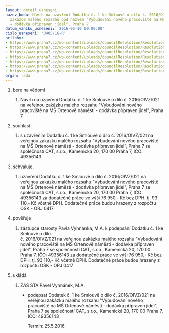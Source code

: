 ```yaml
---
layout: detail_usneseni
nazev_bodu: Návrh na uzavření Dodatku č. 1 ke Smlouvě o dílo č. 2016/OIVZ/021 k veřejné
  zakázce malého rozsahu pod názvem "Vybudování nového pracoviště na MŠ Ortenově náměstí
  - dodávka přípraven jídel", Praha 7
datum_vzniku_usneseni: '2016-05-10 00:00:00'
cislo_usneseni: '0485/16-R'
prilohy:
- https://www.praha7.cz/wp-content/uploads/councilResolution/Resolutions/27700/export/1_Duvodova_zprava1_1018~57446.doc
- https://www.praha7.cz/wp-content/uploads/councilResolution/Resolutions/27700/export/2Dodatekc1~57445.docx
- https://www.praha7.cz/wp-content/uploads/councilResolution/Resolutions/27700/export/3Smlouvaodilo~57444.doc
- https://www.praha7.cz/wp-content/uploads/councilResolution/Resolutions/27700/export/4ZmenovylistCATsroGASTRO2842016~57443.xls
- https://www.praha7.cz/wp-content/uploads/councilResolution/Resolutions/27700/export/5Usnesenic307~57442.pdf
- https://www.praha7.cz/wp-content/uploads/councilResolution/Resolutions/27700/export/6VypisORCAT~57441.PDF
- https://www.praha7.cz/wp-content/uploads/councilResolution/Resolutions/27700/export/export~298719.pdf
organ: rada
---
```

<ol class="urzList_view" id="urzList">
<li class="urzClass1" id=""><span name="1">bere na vědomí</span> 
<ol class="urzOlClass">
<li class="urzClass2" style="TEXT-ALIGN: left" id=""><span><p>Návrh na uzavření Dodatku č. 1 ke Smlouvě o dílo č. 2016/OIVZ/021 na veřejnou zakázku malého rozsahu "Vybudování nového pracoviště na MŠ Ortenově náměstí - dodávka přípraven jídel", Praha 7</p></span></li></ol></li>
<li class="urzClass1" id=""><span name="26">souhlasí</span> 
<ol class="urzOlClass">
<li class="urzClass2" style="TEXT-ALIGN: left" id=""><span><p>s uzavřením Dodatku č. 1 ke Smlouvě o dílo č. 2016/OIVZ/021 na veřejnou zakázku malého rozsahu "Vybudování nového pracoviště na MŠ Ortenově náměstí - dodávka přípraven jídel", Praha 7 se společností CAT, s.r.o., Kamenická 20, 170 00 Praha 7, IČO: 49356143</p></span></li></ol></li>
<li class="urzClass1" id=""><span name="89">schvaluje,</span> 
<ol class="urzOlClass">
<li class="urzClass2" style="TEXT-ALIGN: left" id=""><span><p>uzavření Dodatku č. 1 ke Smlouvě o dílo č. 2016/OIVZ/021 na veřejnou zakázku malého rozsahu "Vybudování nového pracoviště na MŠ Ortenově náměstí - dodávka přípraven jídel", Praha 7 se společností CAT, s.r.o., Kamenická 20, 170 00 Praha 7, IČO: 49356143 za dodatečné práce ve výši 76 950,- Kč bez DPH, tj. 93 110,- Kč včetně DPH. Dodatečné práce budou hrazeny z rozpočtu OŠK - ORJ 0417</p></span></li></ol></li>
<li class="urzClass1" id=""><span name="16">pověřuje</span> 
<ol class="urzOlClass">
<li class="urzClass2" style="TEXT-ALIGN: left" id=""><span><p>zástupce starosty Pavla Vyhnánka, M.A. k&nbsp;podepsání Dodatku č. 1 ke Smlouvě o dílo <br>č. 2016/OIVZ/021 na veřejnou zakázku malého rozsahu "Vybudování nového pracoviště na MŠ Ortenově náměstí - dodávka přípraven jídel", Praha 7 se společností CAT, s.r.o., Kamenická 20, 170 00 Praha 7, IČO: 49356143 za dodatečné práce ve výši 76 950,- Kč bez DPH, tj. 93 110,- Kč včetně DPH. Dodatečné práce budou hrazeny z rozpočtu OŠK - ORJ 0417</p></span></li></ol></li><li class="urzClass1" id="urzUkoly"><span name="1">ukládá</span><ol class="urzOlClass"><li class="urzClass2"><span><p>ZAS STA Pavel Vyhnánek, M.A.</p></span><ul class="urzUlClass"><li class="urzClass3"><span><p>podepsat Dodatek č. 1 ke Smlouvě o dílo č. 2016/OIVZ/021 na veřejnou zakázku malého rozsahu "Vybudování nového pracoviště na MŠ Ortenově náměstí - dodávka přípraven jídel", Praha 7 se společností CAT, s.r.o., Kamenická 20, 170 00 Praha 7, IČO: 49356143</p></span><span class="urzUkolTermin">  Termín:&nbsp;25.5.2016</span></li></ul></li></ol></li>
</ol>